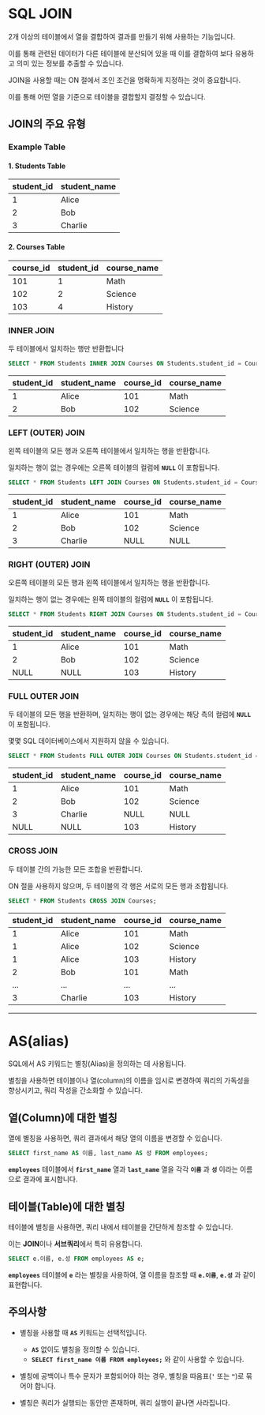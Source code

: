 # SQL JOIN
2개 이상의 테이블에서 열을 결합하여 결과를 만들기 위해 사용하는 기능입니다.

이를 통해 관련된 데이터가 다른 테이블에 분산되어 있을 때 이를 결합하여 보다 유용하고 의미 있는 정보를 추출할 수 있습니다.

JOIN을 사용할 때는 ON 절에서 조인 조건을 명확하게 지정하는 것이 중요합니다. 

이를 통해 어떤 열을 기준으로 테이블을 결합할지 결정할 수 있습니다. 

## JOIN의 주요 유형

### Example Table

#### 1. Students Table
| student_id | student_name |
| --- | --- |
| 1 | Alice |
| 2 | Bob |
| 3 | Charlie |

#### 2. Courses Table
| course_id | student_id | course_name |
| --- | --- | --- |
| 101 | 1 |	Math |
| 102 |	2 |	Science |
| 103 |	4 |	History |

### INNER JOIN
두 테이블에서 일치하는 행만 반환합니다

```sql
SELECT * FROM Students INNER JOIN Courses ON Students.student_id = Courses.student_id;
```

| student_id | student_name | course_id | course_name |
| --- | --- | --- | --- |
| 1	| Alice | 101 | Math |
| 2	| Bob | 102 | Science |

### LEFT (OUTER) JOIN
왼쪽 테이블의 모든 행과 오른쪽 테이블에서 일치하는 행을 반환합니다. 

일치하는 행이 없는 경우에는 오른쪽 테이블의 컬럼에 **`NULL`** 이 포함됩니다.

```sql
SELECT * FROM Students LEFT JOIN Courses ON Students.student_id = Courses.student_id;
```

| student_id | student_name | course_id | course_name |
| --- | --- | --- | --- |
| 1 | Alice | 101	| Math |
| 2 | Bob |	102 | Science | 
| 3 | Charlie	| NULL | NULL |

### RIGHT (OUTER) JOIN
오른쪽 테이블의 모든 행과 왼쪽 테이블에서 일치하는 행을 반환합니다. 

일치하는 행이 없는 경우에는 왼쪽 테이블의 컬럼에 **`NULL`** 이 포함됩니다.

```sql
SELECT * FROM Students RIGHT JOIN Courses ON Students.student_id = Courses.student_id;
```

|student_id | student_name | course_id | course_name |
| --- | --- | --- | --- |
| 1 | Alice | 101| Math |
| 2	| Bob | 102 | Science |
| NULL | NULL | 103 | History |

### FULL OUTER JOIN
두 테이블의 모든 행을 반환하며, 일치하는 행이 없는 경우에는 해당 측의 컬럼에 **`NULL`** 이 포함됩니다.

몇몇 SQL 데이터베이스에서 지원하지 않을 수 있습니다.

```sql
SELECT * FROM Students FULL OUTER JOIN Courses ON Students.student_id = Courses.student_id;
```

| student_id | student_name | course_id | course_name |
| --- | --- | --- | --- |
| 1 | Alice | 101 | Math |
| 2 | Bob | 102 | Science |
| 3 | Charlie | NULL | NULL |
| NULL | NULL | 103 | History |

### CROSS JOIN
두 테이블 간의 가능한 모든 조합을 반환합니다.

ON 절을 사용하지 않으며, 두 테이블의 각 행은 서로의 모든 행과 조합됩니다.

```sql
SELECT * FROM Students CROSS JOIN Courses;
```

| student_id | student_name | course_id | course_name |
| --- | --- | --- | --- |
| 1 | Alice | 101 | Math | 
| 1 | Alice | 102 | Science |
| 1 | Alice | 103 | History |
| 2 | Bob | 101 | Math |
| ... | ... | ... | ... |
| 3 | Charlie | 103 | History |

---

# AS(alias)
SQL에서 AS 키워드는 별칭(Alias)을 정의하는 데 사용됩니다. 

별칭을 사용하면 테이블이나 열(column)의 이름을 임시로 변경하여 쿼리의 가독성을 향상시키고, 쿼리 작성을 간소화할 수 있습니다. 

## 열(Column)에 대한 별칭
열에 별칭을 사용하면, 쿼리 결과에서 해당 열의 이름을 변경할 수 있습니다.

```sql
SELECT first_name AS 이름, last_name AS 성 FROM employees;
```

 **`employees`** 테이블에서 **`first_name`** 열과 **`last_name`** 열을 각각 **`이름`** 과 **`성`** 이라는 이름으로 결과에 표시합니다.

 ## 테이블(Table)에 대한 별칭
 테이블에 별칭을 사용하면, 쿼리 내에서 테이블을 간단하게 참조할 수 있습니다. 
 
 이는 **JOIN**이나 **서브쿼리**에서 특히 유용합니다.

 ```sql
 SELECT e.이름, e.성 FROM employees AS e;
 ```

 **`employees`** 테이블에 **`e`** 라는 별칭을 사용하여, 열 이름을 참조할 때 **`e.이름`**, **`e.성`** 과 같이 표현합니다.

 ## 주의사항
- 별칭을 사용할 때 **`AS`** 키워드는 선택적입니다.
    - **`AS`** 없이도 별칭을 정의할 수 있습니다. 
    - **`SELECT first_name 이름 FROM employees;`** 와 같이 사용할 수 있습니다.

- 별칭에 공백이나 특수 문자가 포함되어야 하는 경우, 별칭을 따옴표(**`'`** 또는 **`"`**)로 묶어야 합니다.

- 별칭은 쿼리가 실행되는 동안만 존재하며, 쿼리 실행이 끝나면 사라집니다.